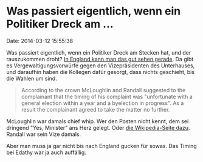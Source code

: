 Was passiert eigentlich, wenn ein Politiker Dreck am \...
=========================================================

Date: 2014-03-12 15:55:38

Was passiert eigentlich, wenn ein Politiker Dreck am Stecken hat, und
der rauszukommen droht? [In England kann man das gut sehen
gerade](http://www.theguardian.com/uk-news/2014/mar/10/nigel-evans-sexual-assault-claims).
Da gibt es Vergewaltigungsvorwürfe gegen den Vizepräsidenten des
Unterhauses, und daraufhin haben die Kollegen dafür gesorgt, dass nichts
geschieht, bis die Wahlen um sind.

> According to the crown McLoughlin and Randall suggested to the
> complainant that the timing of his complaint was \"unfortunate with a
> general election within a year and a byelection in progress\". As a
> result the complainant agreed to take the matter no further.

McLoughlin war damals chief whip. Wer den Posten nicht kennt, dem sei
dringend \"Yes, Minister\" ans Herz gelegt. Oder [die Wikipedia-Seite
dazu](http://en.wikipedia.org/wiki/Chief_Whip). Randall war sein Vize
damals.

Aber man muss ja gar nicht bis nach England gucken für sowas. Das Timing
bei Edathy war ja auch auffällig.
